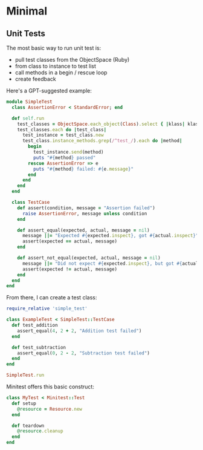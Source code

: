 # Minimal

## Unit Tests

The most basic way to run unit test is:

- pull test classes from the ObjectSpace (Ruby)
- from class to instance to test list
- call methods in a begin / rescue loop
- create feedback

Here's a GPT-suggested example:

```ruby
module SimpleTest
  class AssertionError < StandardError; end

  def self.run
    test_classes = ObjectSpace.each_object(Class).select { |klass| klass < SimpleTest::TestCase }
    test_classes.each do |test_class|
      test_instance = test_class.new
      test_class.instance_methods.grep(/^test_/).each do |method|
        begin
          test_instance.send(method)
          puts "#{method} passed"
        rescue AssertionError => e
          puts "#{method} failed: #{e.message}"
        end
      end
    end
  end

  class TestCase
    def assert(condition, message = "Assertion failed")
      raise AssertionError, message unless condition
    end

    def assert_equal(expected, actual, message = nil)
      message ||= "Expected #{expected.inspect}, got #{actual.inspect}"
      assert(expected == actual, message)
    end

    def assert_not_equal(expected, actual, message = nil)
      message ||= "Did not expect #{expected.inspect}, but got #{actual.inspect}"
      assert(expected != actual, message)
    end
  end
end
```

From there, I can create a test class:

```ruby
require_relative 'simple_test'

class ExampleTest < SimpleTest::TestCase
  def test_addition
    assert_equal(4, 2 + 2, "Addition test failed")
  end

  def test_subtraction
    assert_equal(0, 2 - 2, "Subtraction test failed")
  end
end

SimpleTest.run
```

Minitest offers this basic construct:

```ruby
class MyTest < Minitest::Test
  def setup
    @resource = Resource.new
  end

  def teardown
    @resource.cleanup
  end
end
```

